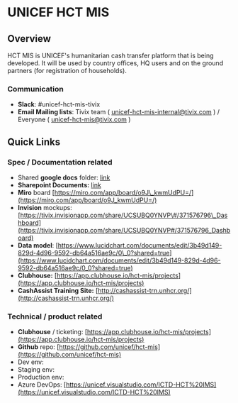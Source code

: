 # UNICEF HCT MIS

## Overview

HCT MIS is UNICEF's humanitarian cash transfer platform that is being developed. It will be used by country offices, HQ users and on the ground partners \(for registration of households\).

### Communication

* **Slack**: \#unicef-hct-mis-tivix
* **Email Mailing lists**: Tivix team \( [unicef-hct-mis-internal@tivix.com](mailto:unicef-hct-mis-internal@tivix.com) \) / Everyone \( [unicef-hct-mis@tivix.com](mailto:unicef-hct-mis@tivix.com) \)

## Quick Links

### Spec / Documentation related

* Shared **google docs** folder: [link](https://drive.google.com/drive/u/0/folders/1ECFUsb82eF983KMlcyf0onANl3bs03jK)
* **Sharepoint Documents:**  [link](https://unicef.sharepoint.com/sites/ICTD-BRM-EMPOS/Shared%20Documents/Forms/AllItems.aspx?id=%2Fsites%2FICTD%2DBRM%2DEMPOS%2FShared%20Documents%2FHCT%2FTIVIX%20Kick%2Doff%2D%20Shared%20Folder&p=true)
* **Miro** board [https://miro.com/app/board/o9J\_kwmUdPU=/](https://miro.com/app/board/o9J_kwmUdPU=/)
* **Invision** mockups: [https://tivix.invisionapp.com/share/UCSUBQ0YNVP\#/371576796\_Dashboard](https://tivix.invisionapp.com/share/UCSUBQ0YNVP#/371576796_Dashboard)
* **Data model**: [https://www.lucidchart.com/documents/edit/3b49d149-829d-4d96-9592-db64a516ae9c/0\_0?shared=true](https://www.lucidchart.com/documents/edit/3b49d149-829d-4d96-9592-db64a516ae9c/0_0?shared=true)
* **Clubhouse:** [https://app.clubhouse.io/hct-mis/projects](https://app.clubhouse.io/hct-mis/projects)
* **CashAssist Training Site:** [http://cashassist-trn.unhcr.org/](http://cashassist-trn.unhcr.org/)

### Technical / product related

* **Clubhouse** / ticketing: [https://app.clubhouse.io/hct-mis/projects](https://app.clubhouse.io/hct-mis/projects)
* **Github** repo: [https://github.com/unicef/hct-mis](https://github.com/unicef/hct-mis)
* Dev env: 
* Staging env: 
* Production env:
* Azure DevOps: [https://unicef.visualstudio.com/ICTD-HCT%20IMS](https://unicef.visualstudio.com/ICTD-HCT%20IMS)



